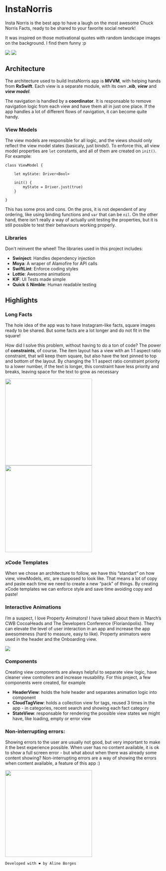 # InstaNorris

Insta Norris is the best app to have a laugh on the most awesome Chuck Norris Facts, ready to be shared to your favorite social network!

It was inspired on those motivational quotes with random landscape images on the background. I find them funny :p

![](Images/InstaNorris_timeline.gif) ![](Images/InstaNorris_search.gif)

## Architecture

The architecture used to build InstaNorris app is **MVVM**, with helping hands from **RxSwift**. Each view is a separate module, with its own **_.xib_**, **_view_** and **_view model_**.

The navigation is handled by a **coordinator**. It is responsable to remove navigation logic from each view and have them all in just one place. If the app handles a lot of different flows of navigation, it can become quite handy.

### View Models
The view models are responsible for all logic, and the views should only reflect the view model states (basicaly, just binds!). To enforce this, all view model properties are `let` constants, and all of them are created on `init()`. For example:

	class ViewModel {
		
		let myState: Driver<Bool>
		
		init() {
			myState = Driver.just(true)
		}
		
	} 
	
This has some pros and cons. On the pros, it is not dependent of any ordering, like using binding functions and `var` that can be `nil`. On the other hand, there isn't really a way of actually unit testing the properties, but it is still possible to test their behaviours working properly.

### Libraries

Don't reinvent the wheel! The libraries used in this project includes:

* **Swinject**: Handles dependency injection
* **Moya**: A wraper of Alamofire for API calls
* **SwiftLint**: Enforce coding styles
* **Lottie**: Awesome animations
* **KIF**: UI Tests made simple
* **Quick** & **Nimble**: Human readable testing


## Highlights
### Long Facts

The hole idea of the app was to have Instagram-like facts, square images ready to be shared. But some facts are a lot longer and do not fit in the square! 

How did I solve this problem, without having to do a ton of code? The power of **constraints**, of course. The item layout has a view with an 1:1 aspect ratio constraint, that will keep them square, but also have the text pinned to top and bottom of the layout. By changing the 1:1 aspect ratio constraint priority to a lower number, if the text is longer, this constraint have less priority and breaks, leaving space for the text to grow as necessary

<img src="Images/ShortFact.jpg" width="280"> <img src="Images/LongFact.jpg" width="280"> 

### xCode Templates
	
When we chose an architecture to follow, we have this “standart” on how view, viewModels, etc, are supposed to look like. That means a lot of copy and paste each time we need to create a new “pack” of things. By creating xCode templates we can enforce style and save time avoiding copy and paste!

### Interactive Animations

I’m a suspect, I love Property Animators! I have talked about them in March’s CWB CocoaHeads and The Developers Conference (Florianópolis). They can elevate the level of user interaction in an app and increase the app awesomeness (hard to measure, easy to like). Property animators were used in the header and the Onboarding view. 

![](Images/InstaNorris_onboarding.gif)

### Components

Creating view components are always helpful to separate view logic, have cleaner view controllers and increase reusability. For this project, a few components were created, for example

* **HeaderView**: holds the hole header and separates animation logic into component
* **CloudTagView**: holds a collection view for tags, reused 3 times in the app - in categories, recent search and showing each fact category
* **StateView**: responsable for rendering the possible view states we might have, like loading, empty or error view

### Non-interrupting errors:

Showing errors to the user are usually not good, but very important to make it the best experience possible. When user has no content available, it is ok to show a full screen error - but what about when there was already some content showing? Non-interrupting errors are a way of showing the errors when content available, a feature of this app :)

<img src="Images/ErrorWithContent.jpg" width="280"> 

	Developed with ❤️ by Aline Borges
